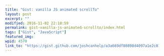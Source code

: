 ```yaml
---
title: "Gist: vanilla JS animated scrollTo"
layout: post
excerpt: ""
modified: 2016-11-02 22:10:59
permalink: gist-vanilla-js-animated-scrollto/index.html
tags: ["Gist", "JavaScript"]
featured_img:
wpid: 4570
link_to: "https://gist.github.com/joshcanhelp/a3a669df80898d4097a1e2c01dea52c1"
---
```


